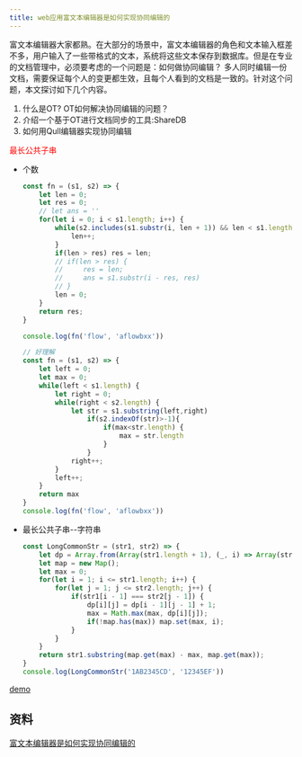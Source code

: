 ```yaml
---
title: web应用富文本编辑器是如何实现协同编辑的
---
```

富文本编辑器大家都熟。在大部分的场景中，富文本编辑器的角色和文本输入框差不多，用户输入了一些带格式的文本，系统将这些文本保存到数据库。但是在专业的文档管理中，必须要考虑的一个问题是：如何做协同编辑？ 多人同时编辑一份文档，需要保证每个人的变更都生效，且每个人看到的文档是一致的。针对这个问题，本文探讨如下几个内容。

1. 什么是OT? OT如何解决协同编辑的问题？
2. 介绍一个基于OT进行文档同步的工具:ShareDB
3. 如何用Qull编辑器实现协同编辑

<span style="color: red">最长公共子串</span>
- 个数

    ```js
    const fn = (s1, s2) => {
        let len = 0;
        let res = 0;
        // let ans = ''
        for(let i = 0; i < s1.length; i++) {
            while(s2.includes(s1.substr(i, len + 1)) && len < s1.length -i) {
                len++;
            }
            if(len > res) res = len;
            // if(len > res) {
            //     res = len;
            //     ans = s1.substr(i - res, res)
            // }
            len = 0;
        }
        return res;
    }

    console.log(fn('flow', 'aflowbxx'))

    // 好理解
    const fn = (s1, s2) => {
        let left = 0;
        let max = 0;
        while(left < s1.length) {
            let right = 0;
            while(right < s2.length) {
                let str = s1.substring(left,right)
                    if(s2.indexOf(str)>-1){
                        if(max<str.length) {
                            max = str.length
                        }
                    }
                right++;
            }
            left++;
        }
        return max
    }
    console.log(fn('flow', 'aflowbxx'))
    ```
- 最长公共子串--字符串

    ```js
    const LongCommonStr = (str1, str2) => {
        let dp = Array.from(Array(str1.length + 1), (_, i) => Array(str2.length + 1).fill(0));
        let map = new Map();
        let max = 0;
        for(let i = 1; i <= str1.length; i++) {
            for(let j = 1; j <= str2.length; j++) {
                if(str1[i - 1] === str2[j - 1]) {
                    dp[i][j] = dp[i - 1][j - 1] + 1;
                    max = Math.max(max, dp[i][j]);
                    if(!map.has(max)) map.set(max, i);
                }
            }
        }
        return str1.substring(map.get(max) - max, map.get(max));
    }
    console.log(LongCommonStr('1AB2345CD', '12345EF'))
    ```

[demo](https://www.nowcoder.com/practice/98dc82c094e043ccb7e0570e5342dd1b?tpId=37&tqId=21298&rp=1&ru=/exam/oj/ta&qru=/exam/oj/ta&sourceUrl=%2Fexam%2Foj%2Fta%3Fpage%3D2%26pageSize%3D50%26search%3D%26tpId%3D37%26type%3D37&difficulty=undefined&judgeStatus=undefined&tags=&title=)

## 资料
[富文本编辑器是如何实现协同编辑的](https://zhuanlan.zhihu.com/p/416018080)